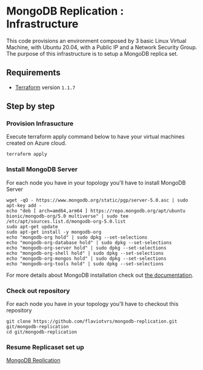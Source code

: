 # MongoDB Replication : Infrastructure

This code provisions an environment composed by 3 basic Linux Virtual Machine, with Ubuntu 20.04, with a Public IP and a Network Security Group. The purpose of this infrastructure is to setup a MongoDB replica set.

## Requirements
* [Terraform](https://www.terraform.io/) version `1.1.7`

## Step by step

### Provision Infrasucture
Execute terraform apply command below to have your virtual machines created on Azure cloud.

```
terraform apply
```

### Install MongoDB Server

For each node you have in your topology you'll have to install MongoDB Server
```
wget -qO - https://www.mongodb.org/static/pgp/server-5.0.asc | sudo apt-key add -
echo "deb [ arch=amd64,arm64 ] https://repo.mongodb.org/apt/ubuntu bionic/mongodb-org/5.0 multiverse" | sudo tee /etc/apt/sources.list.d/mongodb-org-5.0.list
sudo apt-get update
sudo apt-get install -y mongodb-org
echo "mongodb-org hold" | sudo dpkg --set-selections
echo "mongodb-org-database hold" | sudo dpkg --set-selections
echo "mongodb-org-server hold" | sudo dpkg --set-selections
echo "mongodb-org-shell hold" | sudo dpkg --set-selections
echo "mongodb-org-mongos hold" | sudo dpkg --set-selections
echo "mongodb-org-tools hold" | sudo dpkg --set-selections

```
For more details about MongoDB installation check out [the documentation](https://www.mongodb.com/docs/manual/tutorial/install-mongodb-on-ubuntu/).


### Check out repository
For each node you have in your topology you'll have to checkout this repository
```
git clone https://github.com/flaviotvrs/mongodb-replication.git git/mongodb-replication
cd git/mongodb-replication
```

### Resume Replicaset set up
[MongoDB Replication](../README.md)
